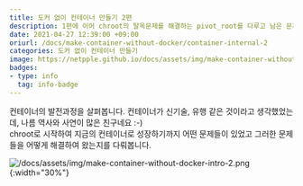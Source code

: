 ```yaml
---
title: 도커 없이 컨테이너 만들기 2편
description: 1편에 이어 chroot의 탈옥문제를 해결하는 pivot_root를 다루고 남은 문제들을 해결하는 컨테이너의 발전과정에 대해 얘기합니다.
date: 2021-04-27 12:39:00 +09:00
oriurl: /docs/make-container-without-docker/container-internal-2
categories: 도커 없이 컨테이너 만들기
image: https://netpple.github.io/docs/assets/img/make-container-without-docker-intro-2.png
badges:
- type: info
  tag: info-badge
---
```


컨테이너의 발전과정을 살펴봅니다. 컨테이너가 신기술, 유행 같은 것이라고 생각했었는데, 나름 역사와 사연이 많은 친구네요 :-)  
chroot로 시작하여 지금의 컨테이너로 성장하기까지 어떤 문제들이 있었고 그러한 문제들을 어떻게 해결하여 왔는지를 다뤄봅니다.

![/docs/assets/img/make-container-without-docker-intro-2.png](/docs/assets/img/make-container-without-docker-intro-2.png){:width="30%"}
